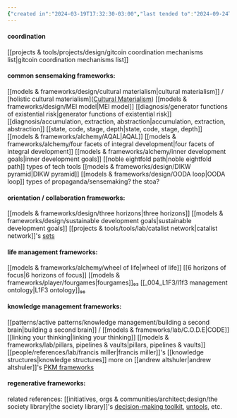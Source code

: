 ```yaml
---
{"created in":"2024-03-19T17:32:30-03:00","last tended to":"2024-09-24T16:22:52-03:00","aliases":["frameworks","framework"],"tags":["design","concept","🌱"],"dg-publish":true,"notestage":["🌱"],"created":"2024-03-19T17:32:30.978-03:00","updated":"2024-11-19T17:07:58.319-03:00","permalink":"/concepts/design/coordination-frameworks/","dgPassFrontmatter":true}
---
```


#### coordination

[[projects & tools/projects/design/gitcoin coordination mechanisms list\|gitcoin coordination mechanisms list]]

#### common sensemaking frameworks:

[[models & frameworks/design/cultural materialism\|cultural materialism]] / [holistic cultural materialism]([Cultural Materialism](https://diome.xyz/2+%F0%9F%8C%BF+Leaves/Cultural+Materialism))
[[models & frameworks/design/MEI model\|MEI model]]
[[diagnosis/generator functions of existential risk\|generator functions of existential risk]]
[[diagnosis/accumulation, extraction, abstraction\|accumulation, extraction, abstraction]]
[[state, code, stage, depth\|state, code, stage, depth]]
[[models & frameworks/alchemy/AQAL\|AQAL]]
[[models & frameworks/alchemy/four facets of integral development\|four facets of integral development]]
[[models & frameworks/alchemy/inner development goals\|inner development goals]]
[[noble eightfold path\|noble eightfold path]]
types of tech tools
[[models & frameworks/design/DIKW pyramid\|DIKW pyramid]]
[[models & frameworks/design/OODA loop\|OODA loop]]
types of propaganda/sensemaking?
the stoa?

#### orientation / collaboration frameworks:

[[models & frameworks/design/three horizons\|three horizons]]
[[models & frameworks/design/sustainable development goals\|sustainable development goals]]
[[projects & tools/tools/lab/catalist network\|catalist network]]'s [sets](https://www.catalist.network/explore-sets)

#### life management frameworks:

[[models & frameworks/alchemy/wheel of life\|wheel of life]]
[[6 horizons of focus\|6 horizons of focus]]
[[models & frameworks/player/fourgames\|fourgames]]₉₃
[[_004_L1F3/l1f3 management ontology\|L1F3 ontology]]₉₆

#### knowledge management frameworks:

[[patterns/active patterns/knowledge management/building a second brain\|building a second brain]] / [[models & frameworks/lab/C.O.D.E\|CODE]]
[[linking your thinking\|linking your thinking]]
[[models & frameworks/lab/pillars, pipelines & vaults\|pillars, pipelines & vaults]]
[[people/references/lab/francis miller\|francis miller]]'s [[knowledge structures\|knowledge structures]]
more on [[andrew altshuler\|andrew altshuler]]'s [PKM frameworks](https://www.altshuler.io/frameworks/)

#### regenerative frameworks:



related references: [[initiatives, orgs & communities/architect;design/the society library\|the society library]]'s [decision-making toolkit](https://www.societylibrary.org/improve-decisionmaking), [untools](https://untools.co/), etc.